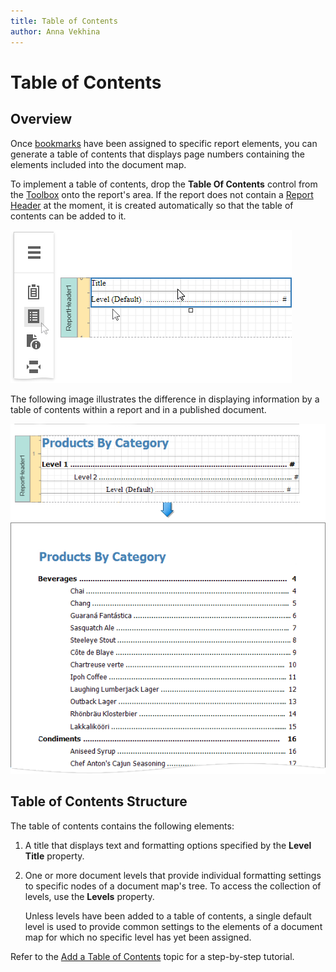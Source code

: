 ```yaml
---
title: Table of Contents
author: Anna Vekhina
---
```

# Table of Contents

## Overview
Once [bookmarks](../../add-navigation/add-bookmarks-and-a-document-map.md) have been assigned to specific report elements, you can generate a table of contents that displays page numbers containing the elements included into the document map.

To implement a table of contents, drop the **Table Of Contents** control from the [Toolbox](../../report-designer-tools/toolbox.md) onto the report's area. If the report does not contain a [Report Header](../../introduction-to-banded-reports.md) at the moment, it is created automatically so that the table of contents can be added to it.

![](../../../../images/eurd-web-add-table-of-contents-to-report.png)

The following image illustrates the difference in displaying information by a table of contents within a report and in a published document.

![](../../../../images/eurd-web-table-of-contents-example.png)


## Table of Contents Structure
The table of contents contains the following elements:

1. A title that displays text and formatting options specified by the **Level Title** property.

2. One or more document levels that provide individual formatting settings to specific nodes of a document map's tree. To access the collection of levels, use the **Levels** property.
	
	Unless levels have been added to a table of contents, a single default level is used to provide common settings to the elements of a document map for which no specific level has yet been assigned.

Refer to the [Add a Table of Contents](../../add-navigation/add-a-table-of-contents.md) topic for a step-by-step tutorial.
